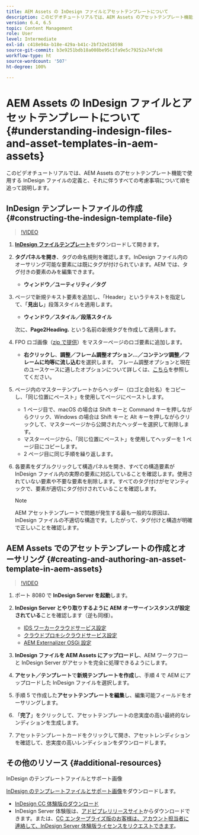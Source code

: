```yaml
---
title: AEM Assets の InDesign ファイルとアセットテンプレートについて
description: このビデオチュートリアルでは、AEM Assets のアセットテンプレート機能で使用する InDesign ファイルの定義と、それに伴うすべての考慮事項について順を追って説明します。
version: 6.4, 6.5
topic: Content Management
role: User
level: Intermediate
exl-id: c418e94a-b18e-429a-b41c-2bf32e158598
source-git-commit: b3e9251bdb18a008be95c1fa9e5c79252a74fc98
workflow-type: ht
source-wordcount: '507'
ht-degree: 100%

---
```


# AEM Assets の InDesign ファイルとアセットテンプレートについて {#understanding-indesign-files-and-asset-templates-in-aem-assets}

このビデオチュートリアルでは、AEM Assets のアセットテンプレート機能で使用する InDesign ファイルの定義と、それに伴うすべての考慮事項について順を追って説明します。

## InDesign テンプレートファイルの作成 {#constructing-the-indesign-template-file}

>[!VIDEO](https://video.tv.adobe.com/v/19293?quality=12&learn=on)

1. [**InDesign ファイルテンプレート**](assets/asset-templates-tutorial-video--supporting-files.zip)&#x200B;をダウンロードして開きます。
2. **タグパネルを開き**、タグの命名規則を確認します。InDesign ファイル内のオーサリング可能な要素には既にタグが付けられています。AEM では、タグ付きの要素のみを編集できます。

   * **ウィンドウ／ユーティリティ／タグ**

3. ページで新規テキスト要素を追加し、「Header」というテキストを指定して、「**見出し**」段落スタイルを適用します。

   * **ウィンドウ／スタイル／段落スタイル**

   次に、**Page2Heading.** という名前の新規タグを作成して適用します。

4. FPO ロゴ画像（[zip で提供](assets/asset-templates-tutorial-video--supporting-files.zip)）をマスターページのロゴ要素に追加します。

   * **右クリックし**、**調整／フレーム調整オプション...／コンテンツ調整／フレームに均等に流し込む**&#x200B;を選択します。
   フレーム調整オプションと現在のユースケースに適したオプションについて詳しくは、[こちら](https://helpx.adobe.com/jp/indesign/using/frames-objects.html#fitting_objects_to_frames)を参照してください。

5. ページ内のマスターテンプレートからヘッダー（ロゴと会社名）をコピーし、「同じ位置にペースト」を使用してページにペーストします。

   * 1 ページ目で、macOS の場合は Shift キーと Command キーを押しながらクリック、Windows の場合は Shift キーと Alt キーを押しながらクリックして、マスターページから公開されたヘッダーを選択して削除します。
   * マスターページから、「同じ位置にペースト」を使用してヘッダーを 1 ページ目にコピーします。
   * 2 ページ目に同じ手順を繰り返します。

6. 各要素をダブルクリックして構造パネルを開き、すべての構造要素が InDesign ファイル内の実際の要素に対応していることを確認します。使用されていない要素や不要な要素を削除します。すべてのタグ付けがセマンティックで、要素が適切にタグ付けされていることを確認します。

   >[!NOTE]
   >
   >AEM アセットテンプレートで問題が発生する最も一般的な原因は、InDesign ファイルの不適切な構造です。したがって、タグ付けと構造が明確で正しいことを確認します。

## AEM Assets でのアセットテンプレートの作成とオーサリング {#creating-and-authoring-an-asset-template-in-aem-assets}

>[!VIDEO](https://video.tv.adobe.com/v/19294?quality=12&learn=on)

1. ポート 8080 で **InDesign Server を起動**&#x200B;します。
2. **InDesign Server とやり取りするように AEM オーサーインスタンスが設定されている**&#x200B;ことを確認します（逆も同様）。

   * [IDS ワーカークラウドサービス設定](http://localhost:4502/etc/cloudservices/proxy/ids.html)
   * [クラウドプロキシクラウドサービス設定](http://localhost:4502/etc/cloudservices/proxy.html)
   * [AEM Externalizer OSGi 設定](http://localhost:4502/system/console/configMgr)

3. **InDesign ファイルを AEM Assets にアップロードし**、AEM ワークフローと InDesign Server がアセットを完全に処理できるようにします。
4. **アセット／テンプレート**&#x200B;で&#x200B;**新規テンプレートを作成**&#x200B;し、手順 4 で AEM にアップロードした InDesign ファイルを選択します。
5. 手順 5 で作成した&#x200B;**アセットテンプレートを編集**&#x200B;し、編集可能フィールドをオーサリングします。
6. 「**完了**」をクリックして、アセットテンプレートの忠実度の高い最終的なレンディションを生成します。
7. アセットテンプレートカードをクリックして開き、アセットレンディションを確認して、忠実度の高いレンディションをダウンロードします。

## その他のリソース {#additional-resources}

InDesign のテンプレートファイルとサポート画像

[InDesign のテンプレートファイルとサポート画像](assets/asset-templates-tutorial-video--supporting-files-1.zip)をダウンロードします。

* [InDesign CC 体験版のダウンロード](https://creative.adobe.com/products/download/indesign)
* InDesign Server 体験版は、[アドビプレリリースサイト](https://www.adobeprerelease.com/)からダウンロードできます。または、[CC エンタープライズ版のお客様は、アカウント担当者に連絡して、InDesign Server 体験版ライセンスをリクエストできます](https://www.adobe.com/jp/products/indesignserver/faq.html)。
